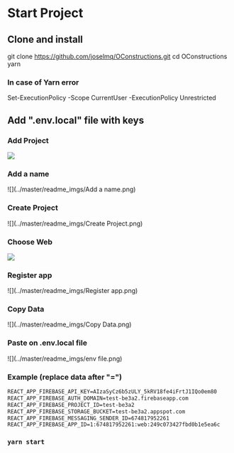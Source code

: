 # Start Project

## Clone and install

git clone https://github.com/joselmq/OConstructions.git
cd OConstructions
yarn

### In case of Yarn error
Set-ExecutionPolicy -Scope CurrentUser -ExecutionPolicy Unrestricted

## Add ".env.local" file with keys

### Add Project

![](../master/readme_imgs/Add-Project.png)

### Add a name

![](../master/readme_imgs/Add a name.png)

### Create Project

![](../master/readme_imgs/Create Project.png)

### Choose Web

![](../master/readme_imgs/Web.png)

### Register app

![](../master/readme_imgs/Register app.png)

### Copy Data

![](../master/readme_imgs/Copy Data.png)

### Paste on .env.local file

![](../master/readme_imgs/env file.png)

### Example (replace data after "=")

``` txt
REACT_APP_FIREBASE_API_KEY=AIzaSyCz6b5zULY_5kRV18fe4iFrtJ1IQo0em80
REACT_APP_FIREBASE_AUTH_DOMAIN=test-be3a2.firebaseapp.com
REACT_APP_FIREBASE_PROJECT_ID=test-be3a2
REACT_APP_FIREBASE_STORAGE_BUCKET=test-be3a2.appspot.com
REACT_APP_FIREBASE_MESSAGING_SENDER_ID=674817952261
REACT_APP_FIREBASE_APP_ID=1:674817952261:web:249c073427fbd0b1e5ea6c
```


### `yarn start`